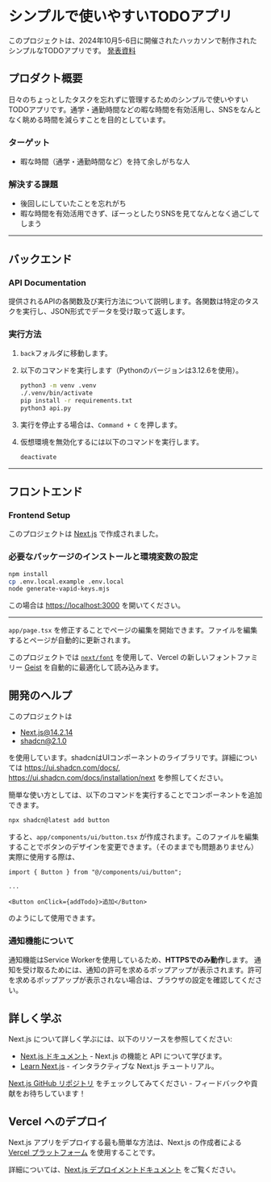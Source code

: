 # シンプルで使いやすいTODOアプリ

このプロジェクトは、2024年10月5-6日に開催されたハッカソンで制作されたシンプルなTODOアプリです。
[発表資料](https://docs.google.com/presentation/d/1Wsdpl1AnXIGhpAn4r_m5zQGSVDv1CUisnicJB1PD558/edit#slide=id.p)

## プロダクト概要
日々のちょっとしたタスクを忘れずに管理するためのシンプルで使いやすいTODOアプリです。通学・通勤時間などの暇な時間を有効活用し、SNSをなんとなく眺める時間を減らすことを目的としています。

### ターゲット
- 暇な時間（通学・通勤時間など）を持て余しがちな人

### 解決する課題
- 後回しにしていたことを忘れがち
- 暇な時間を有効活用できず、ぼーっとしたりSNSを見てなんとなく過ごしてしまう

---

## バックエンド

### API Documentation

提供されるAPIの各関数及び実行方法について説明します。各関数は特定のタスクを実行し、JSON形式でデータを受け取って返します。

### 実行方法

1. `back`フォルダに移動します。
2. 以下のコマンドを実行します（Pythonのバージョンは3.12.6を使用）。
    ```bash
    python3 -m venv .venv
    ./.venv/bin/activate
    pip install -r requirements.txt
    python3 api.py
    ```

3. 実行を停止する場合は、`Command + C` を押します。
4. 仮想環境を無効化するには以下のコマンドを実行します。
    ```bash
    deactivate
    ```

---

## フロントエンド

### Frontend Setup

このプロジェクトは [Next.js](https://nextjs.org) で作成されました。

### 必要なパッケージのインストールと環境変数の設定

```bash
npm install
cp .env.local.example .env.local
node generate-vapid-keys.mjs
```

この場合は <https://localhost:3000> を開いてください。

---

`app/page.tsx` を修正することでページの編集を開始できます。ファイルを編集するとページが自動的に更新されます。

このプロジェクトでは [`next/font`](https://nextjs.org/docs/app/building-your-application/optimizing/fonts) を使用して、Vercel の新しいフォントファミリー [Geist](https://vercel.com/font) を自動的に最適化して読み込みます。

## 開発のヘルプ

このプロジェクトは

- Next.js@14.2.14
- shadcn@2.1.0

を使用しています。shadcnはUIコンポーネントのライブラリです。詳細については <https://ui.shadcn.com/docs/>, <https://ui.shadcn.com/docs/installation/next> を参照してください。

簡単な使い方としては、以下のコマンドを実行することでコンポーネントを追加できます。

```bash
npx shadcn@latest add button
```

すると、`app/components/ui/button.tsx` が作成されます。このファイルを編集することでボタンのデザインを変更できます。（そのままでも問題ありません）
実際に使用する際は、

```tsx
import { Button } from "@/components/ui/button";

...

<Button onClick={addTodo}>追加</Button>
```

のようにして使用できます。

### 通知機能について

通知機能はService Workerを使用しているため、**HTTPSでのみ動作**します。
通知を受け取るためには、通知の許可を求めるポップアップが表示されます。許可を求めるポップアップが表示されない場合は、ブラウザの設定を確認してください。

## 詳しく学ぶ

Next.js について詳しく学ぶには、以下のリソースを参照してください:

- [Next.js ドキュメント](https://nextjs.org/docs) - Next.js の機能と API について学びます。
- [Learn Next.js](https://nextjs.org/learn) - インタラクティブな Next.js チュートリアル。

[Next.js GitHub リポジトリ](https://github.com/vercel/next.js) をチェックしてみてください - フィードバックや貢献をお待ちしています！

## Vercel へのデプロイ

Next.js アプリをデプロイする最も簡単な方法は、Next.js の作成者による [Vercel プラットフォーム](https://vercel.com/new?utm_medium=default-template&filter=next.js&utm_source=create-next-app&utm_campaign=create-next-app-readme) を使用することです。

詳細については、[Next.js デプロイメントドキュメント](https://nextjs.org/docs/app/building-your-application/deploying) をご覧ください。
